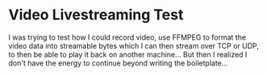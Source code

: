 # Video Livestreaming Test

I was trying to test how I could record video, use FFMPEG to format the video data into streamable bytes which I can then stream over TCP or UDP, to then be able to play it back on another machine...
But then I realized I don't have the energy to continue beyond writing the boiletplate...
